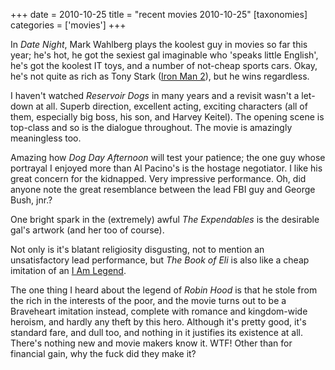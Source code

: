 +++
date = 2010-10-25
title = "recent movies 2010-10-25"
[taxonomies]
categories = ['movies']
+++

In *Date Night*, Mark Wahlberg plays the koolest guy in movies so far
this year; he's hot, he got the sexiest gal imaginable who 'speaks
little English', he's got the koolest IT toys, and a number of
not-cheap sports cars. Okay, he's not quite as rich as Tony Stark
([Iron Man 2]), but he wins regardless.

I haven't watched *Reservoir Dogs* in many years and a revisit wasn't
a let-down at all. Superb direction, excellent acting, exciting
characters (all of them, especially big boss, his son, and Harvey
Keitel). The opening scene is top-class and so is the dialogue
throughout. The movie is amazingly meaningless too.

Amazing how *Dog Day Afternoon* will test your patience; the one guy
whose portrayal I enjoyed more than Al Pacino's is the hostage
negotiator. I like his great concern for the kidnapped. Very impressive
performance. Oh, did anyone note the great resemblance between the lead
FBI guy and George Bush, jnr.?

One bright spark in the (extremely) awful *The Expendables* is the
desirable gal's artwork (and her too of course).

Not only is it's blatant religiosity disgusting, not to mention an
unsatisfactory lead performance, but *The Book of Eli* is also like a
cheap imitation of an [I Am Legend].

The one thing I heard about the legend of *Robin Hood* is that he stole
from the rich in the interests of the poor, and the movie turns out to
be a Braveheart imitation instead, complete with romance and
kingdom-wide heroism, and hardly any theft by this hero. Although it's
pretty good, it's standard fare, and dull too, and nothing in it
justifies its existence at all. There's nothing new and movie makers
know it. WTF! Other than for financial gain, why the fuck did they make
it?

  [Iron Man 2]: @/iron-man-2.md
  [I Am Legend]: @/i-am-legend.md

